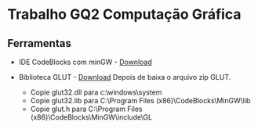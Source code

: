 # Trabalho GQ2 Computação Gráfica 

## Ferramentas 

- IDE CodeBlocks com minGW - [Download](https://sourceforge.net/projects/codeblocks/files/Binaries/16.01/Windows/codeblocks-16.01mingw-setup.exe/download)


- Biblioteca GLUT - [Download](https://user.xmission.com/~nate/glut.html)
Depois de baixa o arquivo zip GLUT.
  - Copie glut32.dll para c:\windows\system
  - Copie glut32.lib para C:\Program Files (x86)\CodeBlocks\MinGW\lib 
  - Copie glut.h para C:\Program Files (x86)\CodeBlocks\MinGW\include\GL
  



